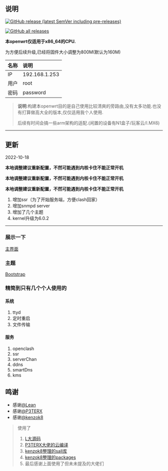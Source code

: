 ## 说明


[![GitHub release (latest SemVer including pre-releases)](https://img.shields.io/github/v/release/Qliangw/openwrt-x86_64-qw?include_prereleases&style=social)](https://github.com/Qliangw/openwrt-x86_64-qw/releases)

[![GitHub all releases](https://img.shields.io/github/downloads/Qliangw/openwrt-x86_64-qw/total?style=social)](https://github.com/Qliangw/openwrt-x86_64-qw/releases)




**本openwrt仅适用于x86_64的CPU.**

为方便后续升级,已经将固件大小调整为800M(默认为160M)

  |名称 |说明 |
  |:----|:----|
  |IP| 192.168.1.253|
  |用户| root|
  |密码|password|

> **说明**:构建本openwrt目的是自己使用比较清爽的旁路由,没有太多功能.也没有打算做高大全的版本,仅仅适用我个人使用.
> 
> 后续有时间会搞一些arm架构的适配.(闲置的设备有N1盒子/玩客云/I.MX6)


------

## 更新

2022-10-18

**本地调整建议重新配置，不然可能遇到内核卡住不能正常开机**

**本地调整建议重新配置，不然可能遇到内核卡住不能正常开机**

**本地调整建议重新配置，不然可能遇到内核卡住不能正常开机**

1. 增加ssr（为了开始服务端，方便clash回家）
2. 增加snmpd server
3. 增加了几个主题
4. kernel升级为6.0.2

----------------

### 展示一下

[主界面](https://github.com/Qliangw/openwrt-x86_64-qw/blob/main/pictures/main.png)

### 主题

[Bootstrap](https://github.com/Qliangw/openwrt-x86_64-qw/blob/main/pictures/themes.png)

### 精简到只有几个个人使用的

#### 系统

  1. ttyd
  2. 定时重启
  3. 文件传输

#### 服务
  1. openclash
  2. ssr
  3. serverChan
  4. ddns
  5. smartDns
  6. kms


## 鸣谢

- 感谢[@Lean ](https://github.com/coolsnowwolf)
- 感谢[@P3TERX](https://github.com/P3TERX)
- 感谢[@kenzok8](https://github.com/kenzok8)

> 使用了
> 
>   1. [L大源码](https://github.com/coolsnowwolf/lede)
>   2. [P3TERX大佬的云编译](https://github.com/P3TERX/Actions-OpenWrt)
>   3. [kenzok8整理的sall库](https://github.com/kenzok8/small)
>   4. [kenzok8整理的packages](https://github.com/kenzok8/openwrt-packages)
>   5. 最后感谢上面使用了但未未提及的大佬们

